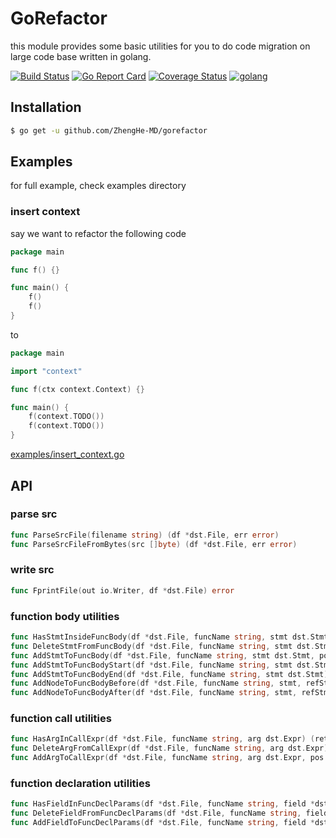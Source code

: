 # GoRefactor

this module provides some basic utilities for you to do code migration on large code base written in golang.

[![Build Status](https://travis-ci.org/ZhengHe-MD/gorefactor.svg?branch=master)](https://travis-ci.org/ZhengHe-MD/gorefactor)
[![Go Report Card](https://goreportcard.com/badge/github.com/ZhengHe-MD/gorefactor)](https://goreportcard.com/report/github.com/ZhengHe-MD/gorefactor)
[![Coverage Status](https://coveralls.io/repos/github/ZhengHe-MD/gorefactor/badge.svg?branch=master)](https://coveralls.io/github/ZhengHe-MD/gorefactor?branch=master)
[![golang](https://img.shields.io/badge/Language-Go-green.svg?style=flat)](https://golang.org)

## Installation

```sh
$ go get -u github.com/ZhengHe-MD/gorefactor
```

## Examples

for full example, check examples directory

### insert context

say we want to refactor the following code

```go
package main

func f() {}

func main() {
    f()
    f()
}
```

to 

```go
package main

import "context"

func f(ctx context.Context) {}

func main() {
    f(context.TODO())
    f(context.TODO())
}
```

[examples/insert_context.go](/examples/insert_context.go)

## API

### parse src

```go
func ParseSrcFile(filename string) (df *dst.File, err error)
func ParseSrcFileFromBytes(src []byte) (df *dst.File, err error)
```

### write src

```go
func FprintFile(out io.Writer, df *dst.File) error
```

### function body utilities

```go
func HasStmtInsideFuncBody(df *dst.File, funcName string, stmt dst.Stmt) (ret bool)
func DeleteStmtFromFuncBody(df *dst.File, funcName string, stmt dst.Stmt) (modified bool)
func AddStmtToFuncBody(df *dst.File, funcName string, stmt dst.Stmt, pos int) (modified bool)
func AddStmtToFuncBodyStart(df *dst.File, funcName string, stmt dst.Stmt) (modified bool)
func AddStmtToFuncBodyEnd(df *dst.File, funcName string, stmt dst.Stmt) (modified bool)
func AddNodeToFuncBodyBefore(df *dst.File, funcName string, stmt, refStmt dst.Stmt) (modified bool) 
func AddNodeToFuncBodyAfter(df *dst.File, funcName string, stmt, refStmt dst.Stmt) (modified bool)
```

### function call utilities

```go
func HasArgInCallExpr(df *dst.File, funcName string, arg dst.Expr) (ret bool)
func DeleteArgFromCallExpr(df *dst.File, funcName string, arg dst.Expr) (modified bool)
func AddArgToCallExpr(df *dst.File, funcName string, arg dst.Expr, pos int) (modified bool)
```

### function declaration utilities

```go
func HasFieldInFuncDeclParams(df *dst.File, funcName string, field *dst.Field) (ret bool)
func DeleteFieldFromFuncDeclParams(df *dst.File, funcName string, field *dst.Field) (modified bool)
func AddFieldToFuncDeclParams(df *dst.File, funcName string, field *dst.Field, pos int) (modified bool)
```
